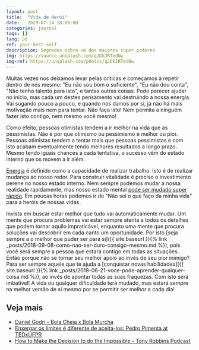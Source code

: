 ```yaml
---
layout: post
title:  "Vida de Herói"
date:   2020-07-14 18:00:00
categories: journal
tags: []
lang: pt
ref: your-best-self
description: Segredos sobre um dos maiores super poderes 
img: https://source.unsplash.com/qJDkJRTedNw
img-ref: https://unsplash.com/photos/qJDkJRTedNw
---
```


Muitas vezes nos deixamos levar pelas críticas e começamos a repetir dentro de nós mesmo: "Eu não sou bom o suficiente", "Eu não dou conta", "Não tenho talento para isto", e tantas outras coisas. Pode parecer ajudar no início, mas cada um destes pensamento vai destruindo a nossa energia. Vai sugando pouco a pouco, e quando nos damos por si, já não há mais motivação mais nem para tentar. Não faça isto! Nem permita a ninguém fazer isto contigo, nem mesmo você mesmo!

Como efeito, pessoas otimistas tendem a ir melhor na vida que as pessimistas. Não é por que otimismo ou pessimismo é melhor ou pior. Pessoas otimistas tendem a tentar mais que pessoas pessimistas e com isto acabam eventualmente tendo melhores resultados a longo prazo. Mesmo tendo iguais chances a cada tentativa, o sucesso vêm do estado interno que os movem a ir além.

[Energia](https://pt.wikipedia.org/wiki/Energia) é definido como a capacidade de realizar trabalho. Isto é de realizar mudança ao nosso redor. Para construir vitalidade é preciso o investimento perene no nosso estado interno. Nem sempre podemos mudar a nossa realidade rapidamente, mas nosso estado mental [pode ser mudado super rápido](https://www.youtube.com/watch?v=pD_L6O2gg9w). Em poucas horas podemos ir de "Não sei o que faço da minha vida" para a heróis de nossas vidas.

Invista em buscar estar melhor que tudo vai automaticamente mudar. Um mente que procura problemas vai estar sempre atenta a todos os detalhes que podem tornar aquilo impraticável, enquanto uma mente que procura soluções vai descobrir em cada canto um oportunidade. Por isto [seja sempre a o melhor que puder ser para si]({{ site.baseurl }}{% link _posts/2018-09-08-como-nao-ser-duro-consigo-mesmo.md %}), pois você será sempre a pessoa que estará contigo em todas as situações. Então porque não se tornar seu melhor apoio ao invés de seu pior inimigo? Para ser sempre aquele que te ajuda a [conquistar novas habilidades]({{ site.baseurl }}{% link _posts/2018-06-21-voce-pode-aprender-qualquer-coisa.md %}), ao invés de apontar todas as suas fraquezas. Com isto será imbatível! A vida ou qualquer dificuldade terá mudado, mas estará sempre na melhor versão de si mesmo por se permitir ser melhor a cada dia!

## Veja mais

 * [Daniel Godri - Bola Cheia x Bola Murcha](https://www.youtube.com/watch?v=qM0zgCF1Jtw)
 * [Enxergar os limites é diferente de aceitá-los: Pedro Pimenta at TEDxUFPR](https://www.youtube.com/watch?v=pD_L6O2gg9w)
 * [How to Make the Decision to do the Impossible - Tony Robbins Podcast](https://www.youtube.com/watch?v=aZ0VYe9Smik)
